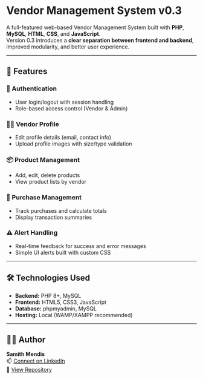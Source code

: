 # Vendor Management System v0.3

A full-featured web-based Vendor Management System built with **PHP**, **MySQL**, **HTML**, **CSS**, and **JavaScript**.  
Version 0.3 introduces a **clear separation between frontend and backend**, improved modularity, and better user experience.

---

## 🚀 Features

### 🔐 Authentication
- User login/logout with session handling
- Role-based access control (Vendor & Admin)

### 🧑‍💼 Vendor Profile
- Edit profile details (email, contact info)
- Upload profile images with size/type validation

### 📦 Product Management
- Add, edit, delete products
- View product lists by vendor

### 🛒 Purchase Management
- Track purchases and calculate totals
- Display transaction summaries

### ⚠️ Alert Handling
- Real-time feedback for success and error messages
- Simple UI alerts built with custom CSS

---

## 🛠️ Technologies Used

- **Backend:** PHP 8+, MySQL
- **Frontend:** HTML5, CSS3, JavaScript
- **Database:** phpmyadmin, MySQL
- **Hosting:** Local (WAMP/XAMPP recommended)

---

## 🙋‍♂️ Author

**Samith Mendis**  
📫 [Connect on LinkedIn](https://linkedin.com/in/dsamithmendis)  
🔗 [View Repository](https://github.com/dsamithmendis/vendormanagementsystem)
